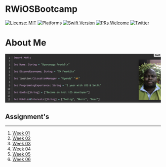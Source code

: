# RWiOSBootcamp


[![License: MIT](https://img.shields.io/badge/License-MIT-yellow.svg)](https://opensource.org/licenses/MIT)
![Platforms](https://img.shields.io/badge/platform-iOS-lightgrey.svg)
[![Swift Version](https://img.shields.io/badge/Swift-5.2-F16D39.svg?style=flat)](https://developer.apple.com/swift)
[![PRs Welcome](https://img.shields.io/badge/PRs-welcome-brightgreen.svg?style=flat-square)](http://makeapullrequest.com)
[![Twitter](https://img.shields.io/badge/twitter-@byaruhaf-blue.svg)](http://twitter.com/byaruhaf)

# About Me
![Profile](Doc/About.jpg)

## Assignment's
---
1. [Week 01](./Week1/)
2. [Week 02](./Week2/)
3. [Week 03](./Week3/)
4. [Week 04](./Week4/)
5. [Week 05](./Week5/)
6. [Week 06](./Week6/)
